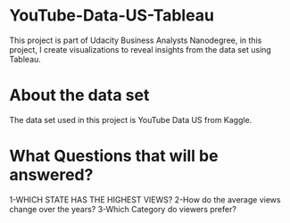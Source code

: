 # YouTube-Data-US-Tableau
This project is part of Udacity Business Analysts Nanodegree, in this project, I create visualizations to reveal insights from the data set using Tableau.
# About the data set
The data set used in this project is YouTube Data US from Kaggle.
# What Questions that will be answered?
1-WHICH STATE HAS THE HIGHEST VIEWS?
2-How do the average views change over the years?
3-Which Category do viewers prefer?
